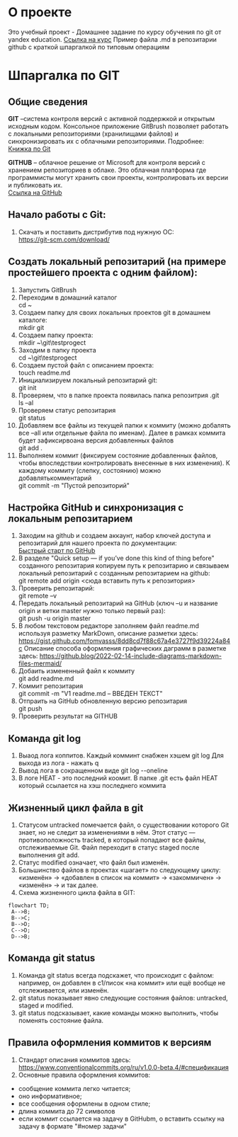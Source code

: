 # О проекте
Это учебный проект - Домашнее задание по курсу обучения по git от yandex education.
[Ссылка на курс](https://practicum.yandex.ru/profile/git-basics/)
Пример файла .md в репозитарии github c краткой шпаргалкой по типовым операциям 
# Шпаргалка по GIT
## Общие сведения
**GIT** –система контроля версий с активной поддержкой и открытым исходным кодом. Консольное приложение GitBrush позволяет работать с локальными репозиториями (хранилищами файлов) и синхронизировать их с облачными репозиториями.
Подробнее:  
[Книжка по Git](https://git-scm.com/book/ru/v2)

**GITHUB** – облачное решение от Microsoft для контроля версий с хранением репозиториев в облаке. Это облачная платформа где программисты могут хранить свои проекты, контролировать их версии и публиковать их.  
[Ссылка на GitHub](https://github.com/)

## Начало работы с Git:
1. Скачать и поставить дистрибутив под нужную ОС:  
https://git-scm.com/download/

## Создать локальный репозитарий (на примере простейшего проекта с одним файлом): 
1. Запустить GitBrush
2. Переходим в домашний каталог  
cd  ~
3. Создаем папку для своих локальных проектов git в домашнем каталоге:  
mkdir git
4. Создаем папку проекта:  
mkdir ~\git\testprogect
5. Заходим в папку проекта  
cd ~\git\testprogect
6. Создаем пустой файл с описанием проекта:  
touch readme.md
7. Инициализируем локальный репозитарий git:  
git init
8. Проверяем, что в папке проекта появилась папка репозитрия .git  
ls –al
9. Проверяем статус репозитария  
git status
10. Добавляем все файлы из текущей папки к коммиту (можно добалять все –all или отдельные файла по именам). Далее в рамках коммита будет зафиксирвоана версия добавленных файлов  
git add .
11. Выполняем коммит (фиксируем состояние добавленных файлов, чтобы впоследствии контролировать внесенные в них изменения). К каждому коммиту (слепку, состоянию) можно добавлятькомментарий  
git commit -m "Пустой репозиторий"

## Настройка GitHub и синхронизация с локальным репозитарием
1. Заходим на github и создаем аккаунт, набор ключей доступа и репозитарий для нашего проекта по документации:  
[Быстрый старт по GitHub](https://docs.github.com/ru/get-started/quickstart)
2. В разделе "Quick setup — if you’ve done this kind of thing before" созданного репозитария копируем путь к репозитарию и связываем локальный репозитарий с созданным репозитарием на github:  
git remote add origin <сюда вставить путь к репозитория>
3. Проверить репозитарий:  
git remote –v
4. Передать локальный репозитарий на GitHub (ключ –u и название origin и ветки master нужно только первый раз):  
git push -u origin master
5. В любом текстовом редакторе заполняем файл readme.md используя разметку MarkDown, описание разметки здесь:  
https://gist.github.com/fomvasss/8dd8cd7f88c67a4e3727f9d39224a84c
Описание способа оформления графических даграмм в разметке здесь:
https://github.blog/2022-02-14-include-diagrams-markdown-files-mermaid/
6. Добаить измененный файл к коммиту  
git add readme.md
7. Коммит репозитария  
git commit -m "V1 readme.md – ВВЕДЕН ТЕКСТ" 
8. Отпраить на GitHub обновленную версию репозитария  
git push
9. Проверить результат на GITHUB  
## Команда git log
1. Выаод лога коппитов. Каждый комминт снабжен хэшем
git log
Для выхода из лога - нажать q
2. Вывод лога в сокращенном виде
git log --oneline
3. В логе HEAT - это последний коомит. В папке .git есть файл HEAT который ссылается на хэш последнего коммита
## Жизненный цикл файла в git
1. Статусом untracked помечается файл, о существовании которого Git знает, но не следит за изменениями в нём. Этот статус — противоположность tracked, в который попадают все файлы, отслеживаемые Git.
Файл переходит в статус staged после выполнения git add.
2. Статус modified означает, что файл был изменён.
3. Большинство файлов в проектах «шагает» по следующему циклу: «изменён» → «добавлен в список на коммит» → «закоммичен» → «изменён» → и так далее.
4. Схема жизненного цикла файла в GIT:

```mermaid 
flowchart TD;
 A-->B;
 B-->C;
 B-->D;
 C-->D;
 D-->B; 
```

## Команда git status
1. Команда git status всегда подскажет, что происходит с файлом: например, он добавлен в с1/писок «на коммит» или ещё вообще не отслеживается, или изменён.
2. git status показывает явно следующие состояния файлов: untracked, staged и modified.
3. git status подсказывает, какие команды можно выполнить, чтобы поменять состояние файла.
## Правила оформления коммитов к версиям
1. Стандарт описания коммитов здесь: https://www.conventionalcommits.org/ru/v1.0.0-beta.4/#спецификация
2. Основные правила оформления коммитов:
- сообщение коммита легко читается;
- оно информативное;
- все сообщения оформлены в одном стиле;
- длина коммита до 72 символов
- если коммит ссылается на задачу в GitHubm, о вставить ссылку на задачу в формате "#номер задачи"

